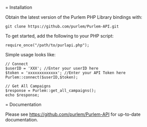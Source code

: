= Installation

Obtain the latest version of the Purlem PHP Library bindings with:

    git clone https://github.com/purlem/Purlem-API.git

To get started, add the following to your PHP script:

    require_once("/path/to/purlapi.php");

Simple usage looks like:

    // Connect
    $userID = 'XXX'; //Enter your userID here
    $token = 'xxxxxxxxxxxxx'; //Enter your API Token here
    Purlem::connect($userID,$token);

    // Get All Campaigns
    $response = Purlem::get_all_campaigns();
    echo $response;

= Documentation

Please see https://github.com/purlem/Purlem-API for up-to-date documentation.